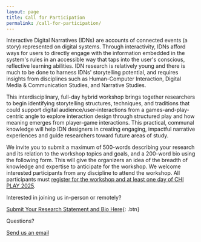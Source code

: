 ```yaml
---
layout: page
title: Call for Participation
permalink: /call-for-participation/
---
```


Interactive Digital Narratives (IDNs) are accounts of connected events (a story) represented on digital systems. Through interactivity, IDNs afford ways for users to directly engage with the information embedded in the system's rules in an accessible way that taps into the user's conscious, reflective learning abilities. IDN research is relatively young and there is much to be done to harness IDNs' storytelling potential, and requires insights from disciplines such as Human-Computer Interaction, Digital Media & Communication Studies, and Narrative Studies.

This interdisciplinary, full-day hybrid workshop brings together researchers to begin identifying storytelling structures, techniques, and traditions that could support digital audience/user-interactions from a games-and-play-centric angle to explore interaction design through structured play and how meaning emerges from player-game interactions. This practical, communal knowledge will help IDN designers in creating engaging, impactful narrative experiences and guide researchers toward future areas of study.
    
We invite you to submit a maximum of 500-words describing your research and its relation to the workshop topics and goals, and a 200-word bio using the following form. This will give the organizers an idea of the breadth of knowledge and expertise to anticipate for the workshop. We welcome interested participants from any discipline to attend the workshop. All participants must [register for the workshop and at least one day of CHI PLAY 2025](https://chiplay.acm.org/2025/registration/).

Interested in joining us in-person or remotely?

[Submit Your Research Statement and Bio Here](https://forms.office.com/Pages/ResponsePage.aspx?id=h1o6cprzIkqSRz_CQMATljsp3qDxXItHtl3atyoVpwFUN0xQTDhBQ1NYUllGSEtINjU2Q1dMMVhYUy4u){: .btn}

Questions?

<a className='btn' href="mailto:g38smith@uwaterloo.ca?subject=[HCNI@CHI PLAY 2025]">Send us an email</a>
